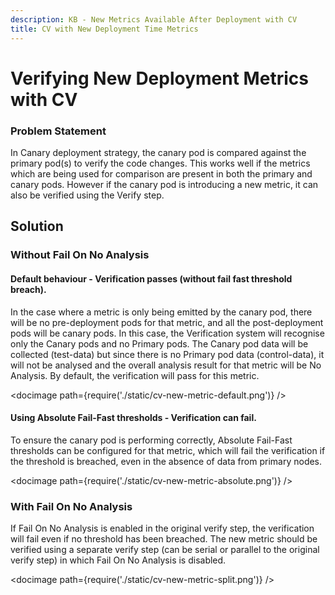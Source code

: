 ```yaml
---
description: KB - New Metrics Available After Deployment with CV
title: CV with New Deployment Time Metrics 
---
```


# Verifying New Deployment Metrics with CV

### Problem Statement

In Canary deployment strategy, the canary pod is compared against the primary pod(s) to verify the code changes. This works well if the metrics which are being used for comparison are present in both the primary and canary pods. However if the canary pod is introducing a new metric, it can also be verified using the Verify step. 

## Solution

### Without Fail On No Analysis

#### Default behaviour - Verification passes (without fail fast threshold breach).

In the case where a metric is only being emitted by the canary pod, there will be no pre-deployment pods for that metric, and all the post-deployment pods will be canary pods. In this case, the Verification system will recognise only the Canary pods and no Primary pods. The Canary pod data will be collected (test-data) but since there is no Primary pod data (control-data), it will not be analysed and the overall analysis result for that metric will be No Analysis. By default, the verification will pass for this metric.

<docimage path={require('./static/cv-new-metric-default.png')} />

#### Using Absolute Fail-Fast thresholds - Verification can fail.

To ensure the canary pod is performing correctly, Absolute Fail-Fast thresholds can be configured for that metric, which will fail the verification if the threshold is breached, even in the absence of data from primary nodes.


<docimage path={require('./static/cv-new-metric-absolute.png')} />

### With Fail On No Analysis

If Fail On No Analysis is enabled in the original verify step, the verification will fail even if no threshold has been breached. The new metric should be verified using a separate verify step (can be serial or parallel to the original verify step) in which Fail On No Analysis is disabled.

<docimage path={require('./static/cv-new-metric-split.png')} />